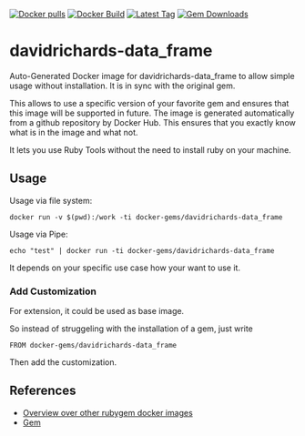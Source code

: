 [![Docker pulls](https://img.shields.io/docker/pulls/rubygem/davidrichards-data_frame.svg)](https://hub.docker.com/r/rubygem/davidrichards-data_frame/)
[![Docker Build](https://img.shields.io/docker/automated/rubygem/davidrichards-data_frame.svg)](https://hub.docker.com/r/rubygem/davidrichards-data_frame/)
[![Latest Tag](https://img.shields.io/github/tag/docker-rubygem/davidrichards-data_frame.svg)](https://hub.docker.com/r/rubygem/davidrichards-data_frame/)
[![Gem Downloads](https://img.shields.io/gem/dt/davidrichards-data_frame.svg)](https://rubygems.org/gems/davidrichards-data_frame/)
# davidrichards-data_frame

Auto-Generated Docker image for davidrichards-data_frame to allow simple usage without installation.
It is in sync with the original gem.

This allows to use a specific version of your favorite gem and ensures that this image will be supported in future.
The image is generated automatically from a github repository by Docker Hub.
This ensures that you exactly know what is in the image and what not.

It lets you use Ruby Tools without the need to install ruby on your machine.

## Usage

Usage via file system:

`docker run -v $(pwd):/work -ti docker-gems/davidrichards-data_frame`

Usage via Pipe:

`echo "test" | docker run -ti docker-gems/davidrichards-data_frame`

It depends on your specific use case how your want to use it.

### Add Customization

For extension, it could be used as base image.

So instead of struggeling with the installation of a gem, just write

`FROM docker-gems/davidrichards-data_frame`

Then add the customization.

## References

 - [Overview over other rubygem docker images](https://github.com/thinkbot/docker-rubygem)
 - [Gem](https://rubygems.org/gems/davidrichards-data_frame/)
